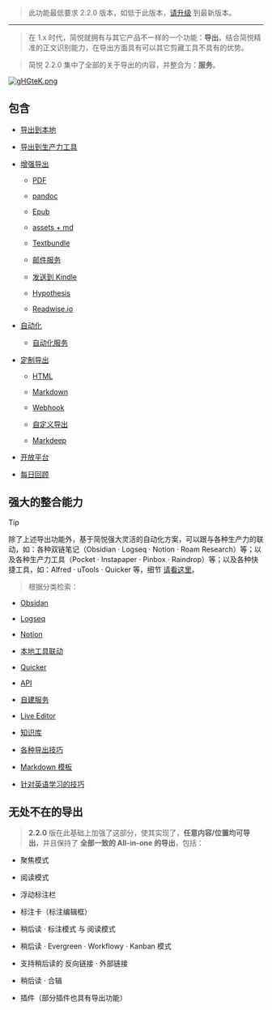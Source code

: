 >  此功能最低要求 2.2.0 版本，如低于此版本，[请升级](https://simpread.pro) 到最新版本。

***

> 在 1.x 时代，简悦就拥有与其它产品不一样的一个功能：**导出**。结合简悦精准的正文识别能力，在导出方面具有可以其它剪藏工具不具有的优势。

> 简悦 2.2.0 集中了全部的关于导出的内容，并整合为：**服务**。 

[![gHGteK.png](https://z3.ax1x.com/2021/05/21/gHGteK.png)](https://imgtu.com/i/gHGteK)

## 包含

- [导出到本地](保存到本地)

- [导出到生产力工具](授权服务)

- [增强导出](Sync?id=导出类型)

  - [PDF](Sync?id=pdf)

  - [pandoc](Sync?id=pandoc)

  - [Epub](Sync?id=epub)

  - [assets + md](Sync?id=assets-md)

  - [Textbundle](Textbundle)

  - [邮件服务](邮件服务)

  - [发送到 Kindle](发送到-Kindle)

  - [Hypothesis](自动化服务?id=hypothes)

  - [Readwise.io](自动化服务?id=readwise)

- [自动化](自动化)

  - [自动化服务](自动化服务)

- [定制导出](定制化导出)

  - [HTML](定制化导出?id=html)

  - [Markdown](定制化导出?id=markdown)

  - [Webhook](定制化导出?id=Webhook)

  - [自定义导出](定制化导出?id=自定义导出)

  - [Markdeep](Markdeep)

- [开放平台](https://simpread.pro/api)

- [每日回顾](每日回顾)

## 强大的整合能力

> [!TIP]
> 除了上述导出功能外，基于简悦强大灵活的自动化方案，可以跟与各种生产力的联动，如：各种双链笔记（Obsidian · Logseq · Notion · Roam Research）等；以及各种生产力工具（Pocket · Instapaper · Pinbox · Raindrop）等；以及各种快捷工具，如：Alfred · uTools · Quicker 等，细节 [请看这里](https://github.com/Kenshin/simpread/discussions/2085)。

> 根据分类检索：

- [Obsidan](https://github.com/Kenshin/simpread/discussions?discussions_q=label%3Aobsidian)

- [Logseq](https://github.com/Kenshin/simpread/discussions?discussions_q=label%3Alogseq)

- [Notion](https://github.com/Kenshin/simpread/discussions?discussions_q=label%3Anotice)

- [本地工具联动](https://github.com/Kenshin/simpread/discussions?discussions_q=label%3Atools)

- [Quicker](https://github.com/Kenshin/simpread/discussions?discussions_q=label%3Aquicker)

- [API](https://github.com/Kenshin/simpread/discussions?discussions_q=label%3Aapi)

- [自建服务](https://github.com/Kenshin/simpread/discussions?discussions_q=label%3A"self+built")

- [Live Editor](https://github.com/Kenshin/simpread/discussions?discussions_q=label%3A"live+editor")

- [知识库](https://github.com/Kenshin/simpread/discussions?discussions_q=label%3Aknowledge)

- [各种导出技巧](https://github.com/Kenshin/simpread/discussions?discussions_q=label%3Aknowledge)

- [Markdown 模板](https://github.com/Kenshin/simpread/discussions?discussions_q=label%3Aexport+label%3Amdtemplate)

- [针对英语学习的技巧](https://github.com/Kenshin/simpread/discussions?discussions_q=label%3Alanguage)

## 无处不在的导出

> **2.2.0** 版在此基础上加强了这部分，使其实现了，**任意内容/位置均可导出**，并且保持了 **全部一致的 All-in-one 的导出**，包括：

- 聚焦模式

- 阅读模式

- 浮动标注栏

- 标注卡（标注编辑框）

- 稍后读 · 标注模式 与 阅读模式

- 稍后读 · Evergreen · Workflowy · Kanban 模式

- 支持稍后读的 反向链接 · 外部链接

- 稍后读 · 合辑

- 插件（部分插件也具有导出功能）